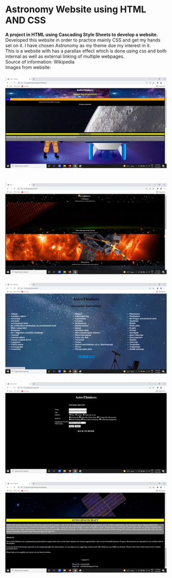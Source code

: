 # Astronomy Website using HTML AND CSS
**A project in HTML using Cascading Style Sheets to develop a website.**<br/>
Developed this website in order to practice mainly CSS and get my hands set on it. I have chosen Astronomy as my theme due my interest in it.<br/>
This is a website with has a parallax effect which is done using css and both internal as well as external linking of multiple webpages.<br/>
Source of information: Wikipedia<br/>
Images from website:<br/>
### ![Homepage](/pics/homepage.png)<br/><br/>
### ![External Link Pics](/pics/pics%20page.png)<br/>
### ![External Link Tools](/pics/tools.png)<br/>
### ![External Link Survey](/pics/survey.png)<br/>
### ![Internal Link About](/pics/about.png)
